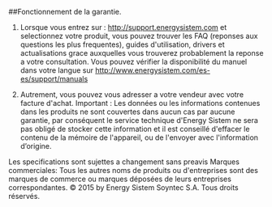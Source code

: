 ##Fonctionnement de la garantie.

1. Lorsque vous entrez sur : http://support.energysistem.com et selectionnez votre produit, vous pouvez trouver les FAQ (reponses aux questions les plus frequentes), guides d'utilisation, drivers et actualisations grace auxquelles vous trouverez probablement la reponse a votre consultation. Vous pouvez vérifier la disponibilité du manuel dans votre langue sur http://www.energysistem.com/es-es/support/manuals

2. Autrement, vous pouvez vous adresser a votre vendeur avec votre facture d'achat.
Important : Les données ou les informations contenues dans les produits ne sont couvertes dans aucun cas par aucune garantie, par conséquent le service technique d'Energy Sistem ne sera pas obligé de stocker cette information et il est conseillé d'effacer le contenu de la mémoire de l'appareil, ou de l'envoyer avec l'information d’origine.

Les specifications sont sujettes a changement sans preavis Marques commerciales: Tous les autres noms de produits ou d'entreprises sont des marques de commerce ou marques déposées de leurs entreprises correspondantes.
© 2015 by Energy Sistem Soyntec S.A. Tous droits réservés.
